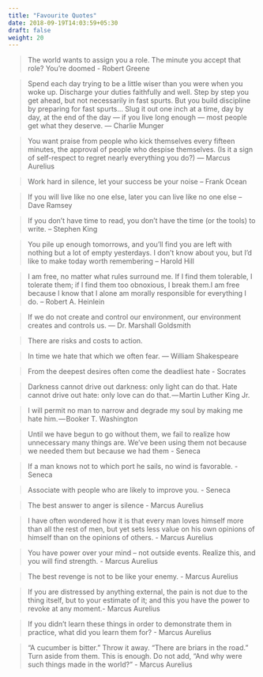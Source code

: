 ```yaml
---
title: "Favourite Quotes"
date: 2018-09-19T14:03:59+05:30
draft: false
weight: 20
---
```


>  The world wants to assign you a role. The minute you accept that role? You’re doomed - Robert Greene

>  Spend each day trying to be a little wiser than you were when you woke up. Discharge your duties faithfully and well. Step by step you get ahead, but not necessarily in fast spurts. But you build discipline by preparing for fast spurts… Slug it out one inch at a time, day by day, at the end of the day — if you live long enough — most people get what they deserve. — Charlie Munger

> You want praise from people who kick themselves every fifteen minutes, the approval of people who despise themselves. (Is it a sign of self-respect to regret nearly everything you do?) — Marcus Aurelius

> Work hard in silence, let your success be your noise – Frank Ocean

>  If you will live like no one else, later you can live like no one else – Dave Ramsey

>  If you don’t have time to read, you don’t have the time (or the tools) to write. – Stephen King

>  You pile up enough tomorrows, and you’ll find you are left with nothing but a lot of
  empty yesterdays. I don’t know about you, but I’d like to make today worth remembering – Harold Hill

>  I am free, no matter what rules surround me. If I find them tolerable, I tolerate them; if I find them too obnoxious, I break them.I am free because I know that I alone am morally responsible for everything I do. – Robert A. Heinlein

>  If we do not create and control our environment, our environment creates and controls us. — Dr. Marshall Goldsmith

>  There are risks and costs to action.

>  In time we hate that which we often fear. ― William Shakespeare

>  From the deepest desires often come the deadliest hate - Socrates

>  Darkness cannot drive out darkness: only light can do that. Hate cannot drive out hate: only love can do that. — Martin Luther King Jr.

>  I will permit no man to narrow and degrade my soul by making me hate him. — Booker T. Washington

> Until we have begun to go without them, we fail to realize how unnecessary many things are. We’ve been using them not because we needed them but because we had them - Seneca

> If a man knows not to which port he sails, no wind is favorable. - Seneca

> Associate with people who are likely to improve you. - Seneca

> The best answer to anger is silence - Marcus Aurelius

> I have often wondered how it is that every man loves himself more than all the rest of men, but yet sets less value on his own opinions of himself than on the opinions of others. - Marcus Aurelius

> You have power over your mind – not outside events. Realize this, and you will find strength. - Marcus Aurelius

> The best revenge is not to be like your enemy.  - Marcus Aurelius

> If you are distressed by anything external, the pain is not due to the thing itself, but to your estimate of it; and this you have the power to revoke at any moment.- Marcus Aurelius

> If you didn’t learn these things in order to demonstrate them in practice, what did you learn them for? - Marcus Aurelius

> “A cucumber is bitter.” Throw it away. “There are briars in the road.” Turn aside from them. This is enough. Do not add, “And why were such things made in the world?” - Marcus Aurelius
